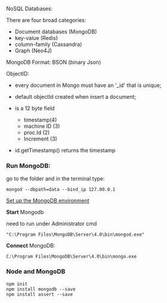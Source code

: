 NoSQL Databases:

There are four broad categories: 

- Document databases (MongoDB)
- key-value (Redis)
- column-family (Cassandra)
- Graph (Neo4J)



MongoDB Format: BSON (binary Json)

ObjectID:

- every document in Mongo must have an '_id' that is unique;
- default objectId created when insert a document;
- is a 12 byte field
  - timestamp(4)
  - machine ID (3)
  - proc.Id (2)
  - Increment (3)

- id.getTimestamp() returns the timestamp



### Run MongoDB:

go to the folder and in the terminal type:

`mongod --dbpath=data --bind_ip 127.00.0.1`

[Set up the MongoDB environment](https://docs.mongodb.com/v3.2/tutorial/install-mongodb-on-windows/#set-up-the-mongodb-environment)

**Start** Mongodb

need to run under Administrator cmd

`"C:\Program Files\MongoDB\Server\4.0\bin\mongod.exe"`

**Connect** MongoDB:

`C:\Program Files\MongoDB\Server\4.0\bin\mongo.exe`





### Node and MongoDB

``` nodejs
npm init
npm install mongodb --save
npm install assert --save
```


